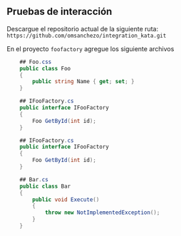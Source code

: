 ## Pruebas de interacción

Descargue el repositorio actual de la siguiente ruta: `https://github.com/omsanchezo/integration_kata.git`

En el proyecto  `foofactory` agregue los siguiente archivos

```csharp
    ## Foo.css
    public class Foo
    {
        public string Name { get; set; }
    }
```

```csharp
    ## IFooFactory.cs
    public interface IFooFactory
    {
        Foo GetById(int id);
    }
```

```csharp
    ## IFooFactory.cs
    public interface IFooFactory
    {
        Foo GetById(int id);
    }
```
```csharp
    ## Bar.cs
    public class Bar
    {
        public void Execute()
        {
            throw new NotImplementedException();
        }
    }
```



